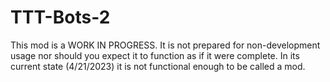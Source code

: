 # TTT-Bots-2
This mod is a WORK IN PROGRESS. It is not prepared for non-development usage nor should you expect it to function as if it were complete. In its current state (4/21/2023) it is not functional enough to be called a mod.
